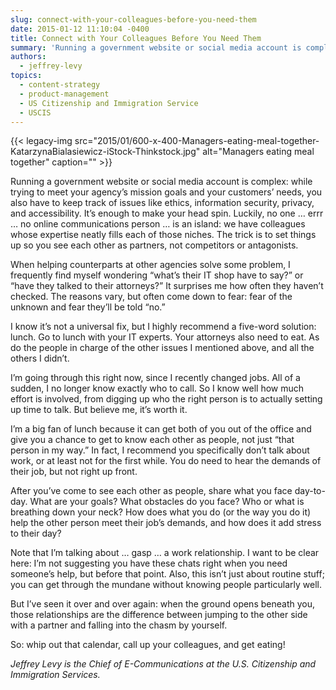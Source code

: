 ```yaml
---
slug: connect-with-your-colleagues-before-you-need-them
date: 2015-01-12 11:10:04 -0400
title: Connect with Your Colleagues Before You Need Them
summary: 'Running a government website or social media account is complex: while trying to meet your agency’s mission goals and your customers’ needs, you also have to keep track of issues like ethics, information security, privacy, and accessibility. It’s enough to make your head spin. Luckily, no one &hellip; errr &hellip; no online communications person &hellip;'
authors:
  - jeffrey-levy
topics:
  - content-strategy
  - product-management
  - US Citizenship and Immigration Service
  - USCIS
---
```


{{< legacy-img src="2015/01/600-x-400-Managers-eating-meal-together-KatarzynaBialasiewicz-iStock-Thinkstock.jpg" alt="Managers eating meal together" caption="" >}} 

Running a government website or social media account is complex: while trying to meet your agency’s mission goals and your customers’ needs, you also have to keep track of issues like ethics, information security, privacy, and accessibility. It’s enough to make your head spin. Luckily, no one … errr … no online communications person … is an island: we have colleagues whose expertise neatly fills each of those niches. The trick is to set things up so you see each other as partners, not competitors or antagonists.

When helping counterparts at other agencies solve some problem, I frequently find myself wondering “what’s their IT shop have to say?” or “have they talked to their attorneys?” It surprises me how often they haven’t checked. The reasons vary, but often come down to fear: fear of the unknown and fear they’ll be told “no.”

I know it’s not a universal fix, but I highly recommend a five-word solution: lunch. Go to lunch with your IT experts. Your attorneys also need to eat. As do the people in charge of the other issues I mentioned above, and all the others I didn’t.

I’m going through this right now, since I recently changed jobs. All of a sudden, I no longer know exactly who to call. So I know well how much effort is involved, from digging up who the right person is to actually setting up time to talk. But believe me, it’s worth it.

I’m a big fan of lunch because it can get both of you out of the office and give you a chance to get to know each other as people, not just “that person in my way.” In fact, I recommend you specifically don’t talk about work, or at least not for the first while. You do need to hear the demands of their job, but not right up front.

After you’ve come to see each other as people, share what you face day-to-day. What are your goals? What obstacles do you face? Who or what is breathing down your neck? How does what you do (or the way you do it) help the other person meet their job’s demands, and how does it add stress to their day?

Note that I’m talking about … gasp … a work relationship. I want to be clear here: I’m not suggesting you have these chats right when you need someone’s help, but before that point. Also, this isn’t just about routine stuff; you can get through the mundane without knowing people particularly well.

But I’ve seen it over and over again: when the ground opens beneath you, those relationships are the difference between jumping to the other side with a partner and falling into the chasm by yourself.

So: whip out that calendar, call up your colleagues, and get eating!

_Jeffrey Levy is the Chief of E-Communications at the U.S. Citizenship and Immigration Services._